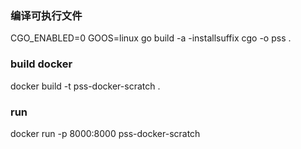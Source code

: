 
### 编译可执行文件
CGO_ENABLED=0 GOOS=linux go build -a -installsuffix cgo -o pss .

### build docker
docker build -t pss-docker-scratch .

### run 
docker run -p 8000:8000 pss-docker-scratch